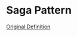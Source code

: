 # Saga Pattern
[Original Definition](https://web.archive.org/web/20160730071315/http://kellabyte.com:80/2012/05/30/clarifying-the-saga-pattern/)

